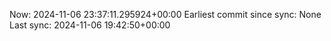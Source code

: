 Now: 2024-11-06 23:37:11.295924+00:00 Earliest commit since sync: None Last sync: 2024-11-06 19:42:50+00:00
